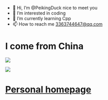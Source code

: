 - 👋 Hi, I’m @PeikingDuck nice to meet you
- 👀 I’m interested in coding
- 🌱 I’m currently learning Cpp 
- 📫 How to reach me 3363744647@qq.com

# I come from China


![](https://tool.lu/netcard/)


![](https://s1.ax1x.com/2018/04/04/C9AddU.gif)


# [Personal homepage](https://www.luogu.com.cn/user/453463)

<!---
PeikingDuck/PeikingDuck is a ✨ special ✨ repository because its `README.md` (this file) appears on your GitHub profile.
You can click the Preview link to take a look at your changes.
--->
